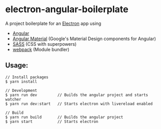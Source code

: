 # electron-angular-boilerplate

A project boilerplate for an [Electron](http://electron.atom.io) app using
- [Angular](https://angular.io)
- [Angular Material](https://material.angular.io)  (Google's Material Design components for Angular)
- [SASS](http://sass-lang.com) (CSS with superpowers)
- [webpack](https://webpack.github.io) (Module bundler)

## Usage:
```
// Install packages
$ yarn install

// Development
$ yarn run dev         // Builds the angular project and starts watcher
$ yarn run dev:start   // Starts electron with livereload enabled

// Build
$ yarn run build       // Builds the angular project
$ yarn start           // Starts electron
```
